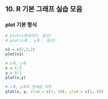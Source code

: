 ## 10. R 기본 그래프 실습 모음

### plot 기본 형식

```r
# plot(x축데이터, 옵션)
# plot(x축 , y축 , 옵션)

v1 = c(2,2,2)
plot(v1)

# x축, y축
x = 1:3
y = 3:1
plot(x,y)

# x축, y축의 한계값 지정
plot(x, y, xlim = c(1, 10), ylim = c(1, 5))

```

